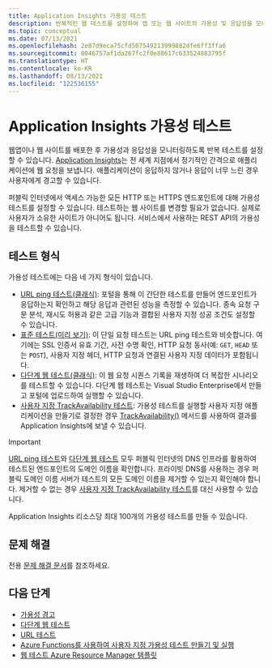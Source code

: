 ```yaml
---
title: Application Insights 가용성 테스트
description: 반복적인 웹 테스트를 설정하여 앱 또는 웹 사이트의 가용성 및 응답성을 모니터링합니다.
ms.topic: conceptual
ms.date: 07/13/2021
ms.openlocfilehash: 2e87d9eca75cfd507549213999882dfe6ff3ffa6
ms.sourcegitcommit: 0046757af1da267fc2f0e88617c633524883795f
ms.translationtype: HT
ms.contentlocale: ko-KR
ms.lasthandoff: 08/13/2021
ms.locfileid: "122536155"
---
```

# <a name="application-insights-availability-tests"></a>Application Insights 가용성 테스트

웹앱이나 웹 사이트를 배포한 후 가용성과 응답성을 모니터링하도록 반복 테스트를 설정할 수 있습니다. [Application Insights](./app-insights-overview.md)는 전 세계 지점에서 정기적인 간격으로 애플리케이션에 웹 요청을 보냅니다. 애플리케이션이 응답하지 않거나 응답이 너무 느린 경우 사용자에게 경고할 수 있습니다.

퍼블릭 인터넷에서 액세스 가능한 모든 HTTP 또는 HTTPS 엔드포인트에 대해 가용성 테스트를 설정할 수 있습니다. 테스트하는 웹 사이트를 변경할 필요가 없습니다. 실제로 사용자가 소유한 사이트가 아니어도 됩니다. 서비스에서 사용하는 REST API의 가용성을 테스트할 수 있습니다.

## <a name="types-of-tests"></a>테스트 형식

가용성 테스트에는 다음 네 가지 형식이 있습니다.

* [URL ping 테스트(클래식)](monitor-web-app-availability.md): 포털을 통해 이 간단한 테스트를 만들어 엔드포인트가 응답하는지 확인하고 해당 응답과 관련된 성능을 측정할 수 있습니다. 종속 요청 구문 분석, 재시도 허용과 같은 고급 기능과 결합된 사용자 지정 성공 조건도 설정할 수 있습니다.
* [표준 테스트(미리 보기)](availability-standard-tests.md): 이 단일 요청 테스트는 URL ping 테스트와 비슷합니다. 여기에는 SSL 인증서 유효 기간, 사전 수명 확인, HTTP 요청 동사(예: `GET`, `HEAD` 또는 `POST`), 사용자 지정 헤더, HTTP 요청과 연결된 사용자 지정 데이터가 포함됩니다.
* [다단계 웹 테스트(클래식)](availability-multistep.md): 이 웹 요청 시퀀스 기록을 재생하여 더 복잡한 시나리오를 테스트할 수 있습니다. 다단계 웹 테스트는 Visual Studio Enterprise에서 만들고 포털에 업로드하여 실행할 수 있습니다.
* [사용자 지정 TrackAvailability 테스트](availability-azure-functions.md): 가용성 테스트를 실행할 사용자 지정 애플리케이션을 만들기로 결정한 경우 [TrackAvailability()](/dotnet/api/microsoft.applicationinsights.telemetryclient.trackavailability) 메서드를 사용하여 결과를 Application Insights에 보낼 수 있습니다.

> [!IMPORTANT]
> [URL ping 테스트](monitor-web-app-availability.md)와 [다단계 웹 테스트](availability-multistep.md) 모두 퍼블릭 인터넷의 DNS 인프라를 활용하여 테스트된 엔드포인트의 도메인 이름을 확인합니다. 프라이빗 DNS를 사용하는 경우 퍼블릭 도메인 이름 서버가 테스트의 모든 도메인 이름을 제거할 수 있는지 확인해야 합니다. 제거할 수 없는 경우 [사용자 지정 TrackAvailability 테스트](/dotnet/api/microsoft.applicationinsights.telemetryclient.trackavailability)를 대신 사용할 수 있습니다.

Application Insights 리소스당 최대 100개의 가용성 테스트를 만들 수 있습니다.

## <a name="troubleshooting"></a>문제 해결

전용 [문제 해결 문서](troubleshoot-availability.md)를 참조하세요.

## <a name="next-steps"></a>다음 단계

* [가용성 경고](availability-alerts.md)
* [다단계 웹 테스트](availability-multistep.md)
* [URL 테스트](monitor-web-app-availability.md)
* [Azure Functions를 사용하여 사용자 지정 가용성 테스트 만들기 및 실행](availability-azure-functions.md)
* [웹 테스트 Azure Resource Manager 템플릿](/azure/templates/microsoft.insights/webtests?tabs=json)